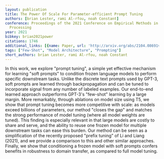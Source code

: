 ```yaml
---
layout: publication
title: The Power Of Scale For Parameter-efficient Prompt Tuning
authors: [brian Lester, rami Al-rfou, noah Constant]
conference: Proceedings of the 2021 Conference on Empirical Methods in Natural Language
  Processing
year: 2021
bibkey: brian2021power
citations: 1746
additional_links: [{name: Paper, url: 'http://arxiv.org/abs/2104.08691v2'}]
tags: ["Few-Shot", "Model Architecture", "Prompting"]
short_authors: brian Lester, rami Al-rfou, noah Constant
---
```

In this work, we explore "prompt tuning", a simple yet effective mechanism
for learning "soft prompts" to condition frozen language models to perform
specific downstream tasks. Unlike the discrete text prompts used by GPT-3, soft
prompts are learned through backpropagation and can be tuned to incorporate
signal from any number of labeled examples. Our end-to-end learned approach
outperforms GPT-3's "few-shot" learning by a large margin. More remarkably,
through ablations on model size using T5, we show that prompt tuning becomes
more competitive with scale: as models exceed billions of parameters, our
method "closes the gap" and matches the strong performance of model tuning
(where all model weights are tuned). This finding is especially relevant in
that large models are costly to share and serve, and the ability to reuse one
frozen model for multiple downstream tasks can ease this burden. Our method can
be seen as a simplification of the recently proposed "prefix tuning" of Li and
Liang (2021), and we provide a comparison to this and other similar approaches.
Finally, we show that conditioning a frozen model with soft prompts confers
benefits in robustness to domain transfer, as compared to full model tuning.